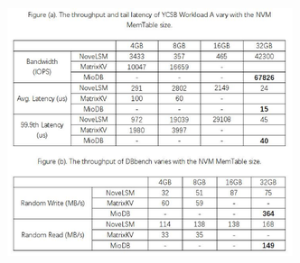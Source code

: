 ![Figure1](https://github.com/Gemini525-maker/ASPLOS23Rebuttal/blob/master/images/DBbench-YCSB.png)
